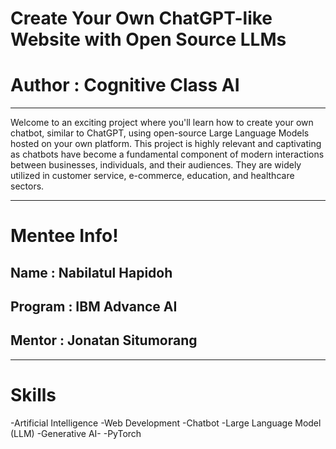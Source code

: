 # Create Your Own ChatGPT-like Website with Open Source LLMs
# Author : Cognitive Class AI
--------------------------------

Welcome to an exciting project where you'll learn how to create your own chatbot, similar to ChatGPT, using open-source Large Language Models hosted on your own platform. This project is highly relevant and captivating as chatbots have become a fundamental component of modern interactions between businesses, individuals, and their audiences. They are widely utilized in customer service, e-commerce, education, and healthcare sectors.

-------------------------------
# Mentee Info!
## Name : Nabilatul Hapidoh
## Program : IBM Advance AI
## Mentor : Jonatan Situmorang
-------------------------------
# Skills 
-Artificial Intelligence
-Web Development
-Chatbot
-Large Language Model (LLM)
-Generative AI-
-PyTorch
